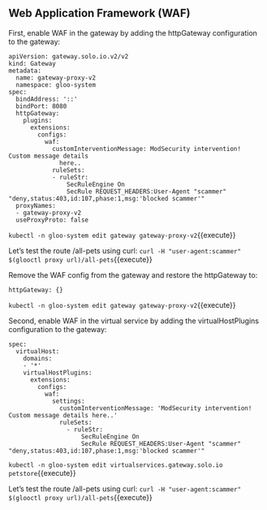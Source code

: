 ## Web Application Framework (WAF)

First, enable WAF in the gateway by adding the httpGateway configuration to the gateway:

```
apiVersion: gateway.solo.io.v2/v2
kind: Gateway
metadata:
  name: gateway-proxy-v2
  namespace: gloo-system
spec:
  bindAddress: '::'
  bindPort: 8080
  httpGateway:
    plugins:
      extensions:
        configs:
          waf:
            customInterventionMessage: ModSecurity intervention! Custom message details
              here..
            ruleSets:
            - ruleStr:
                SecRuleEngine On
                SecRule REQUEST_HEADERS:User-Agent "scammer" "deny,status:403,id:107,phase:1,msg:'blocked scammer'"
  proxyNames:
  - gateway-proxy-v2
  useProxyProto: false
  ```

`kubectl -n gloo-system edit gateway gateway-proxy-v2`{{execute}}

Let’s test the route /all-pets using curl:
`curl -H "user-agent:scammer" $(glooctl proxy url)/all-pets`{{execute}}

Remove the WAF config from the gateway and restore the httpGateway to:
```
httpGateway: {}
```

`kubectl -n gloo-system edit gateway gateway-proxy-v2`{{execute}}

Second, enable WAF in the virtual service by adding the virtualHostPlugins configuration to the gateway:

```
spec:
  virtualHost:
    domains:
    - '*'
    virtualHostPlugins:
      extensions:
        configs:
          waf:
            settings:
              customInterventionMessage: 'ModSecurity intervention! Custom message details here..'
              ruleSets:
                - ruleStr:
                    SecRuleEngine On
                    SecRule REQUEST_HEADERS:User-Agent "scammer" "deny,status:403,id:107,phase:1,msg:'blocked scammer'"
```

`kubectl -n gloo-system edit virtualservices.gateway.solo.io petstore`{{execute}}

Let’s test the route /all-pets using curl:
`curl -H "user-agent:scammer" $(glooctl proxy url)/all-pets`{{execute}}
